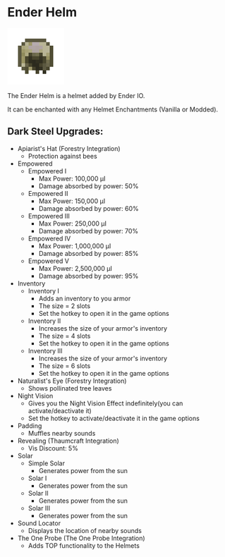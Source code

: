 # Ender Helm
![](renders/end_steel_helmet.png)

The Ender Helm is a helmet added by Ender IO.

It can be enchanted with any Helmet Enchantments (Vanilla or Modded).

## Dark Steel Upgrades:
* Apiarist's Hat (Forestry Integration)
  - Protection against bees
* Empowered
  - Empowered I
    * Max Power: 100,000 µI
    * Damage absorbed by power: 50%
  - Empowered II
    * Max Power: 150,000 µI
    * Damage absorbed by power: 60%
  - Empowered III
    * Max Power: 250,000 µI
    * Damage absorbed by power: 70%
  - Empowered IV
    * Max Power: 1,000,000 µI
    * Damage absorbed by power: 85%
  - Empowered V
    * Max Power: 2,500,000 µI
    * Damage absorbed by power: 95%
* Inventory
  - Inventory I
      * Adds an inventory to you armor
      * The size = 2 slots
      * Set the hotkey to open it in the game options
  - Inventory II
    * Increases the size of your armor's inventory
    * The size = 4 slots
    * Set the hotkey to open it in the game options
  - Inventory III
    * Increases the size of your armor's inventory
    * The size = 6 slots
    * Set the hotkey to open it in the game options
* Naturalist's Eye (Forestry Integration)
  - Shows pollinated tree leaves
* Night Vision
  - Gives you the Night Vision Effect indefinitely(you can activate/deactivate it)
  - Set the hotkey to activate/deactivate it in the game options
* Padding
  - Muffles nearby sounds
* Revealing (Thaumcraft Integration)
  - Vis Discount: 5%
* Solar
  - Simple Solar
    * Generates power from the sun
  - Solar I
    * Generates power from the sun
  - Solar II
    * Generates power from the sun
  - Solar III
    * Generates power from the sun
* Sound Locator
  - Displays the location of nearby sounds
* The One Probe (The One Probe Integration)
  - Adds TOP functionality to the Helmets
